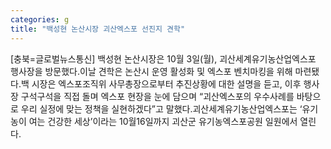 ```yaml
---
categories: g
title: "백성현 논산시장 괴산엑스포 선진지 견학"
---
```

[충북=글로벌뉴스통신] 백성현 논산시장은 10월 3일(월), 괴산세계유기농산업엑스포 행사장을 방문했다.이날 견학은 논산시 운영 활성화 및 엑스포 벤치마킹을 위해 마련됐다.백 시장은 엑스포조직위 사무총장으로부터 추진상황에 대한 설명을 듣고, 이후 행사장 구석구석을 직접 돌며 엑스포 현장을 눈에 담으며 “괴산엑스포의 우수사례를 바탕으로 우리 실정에 맞는 정책을 실현하겠다”고 말했다.괴산세계유기농산업엑스포는 ‘유기농이 여는 건강한 세상’이라는 10월16일까지 괴산군 유기농엑스포공원 일원에서 열린다.